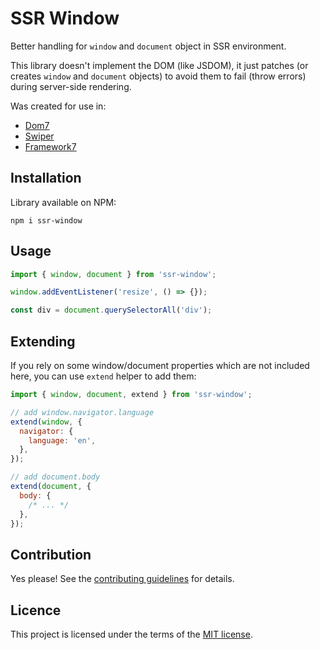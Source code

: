 # SSR Window

Better handling for `window` and `document` object in SSR environment.

This library doesn't implement the DOM (like JSDOM), it just patches (or creates `window` and `document` objects) to avoid them to fail (throw errors) during server-side rendering.

Was created for use in:

- [Dom7](https://github.com/nolimits4web/dom7)
- [Swiper](https://github.com/nolimits4web/swiper)
- [Framework7](https://github.com/framework7io/framework7)

## Installation

Library available on NPM:

```
npm i ssr-window
```

## Usage

```js
import { window, document } from 'ssr-window';

window.addEventListener('resize', () => {});

const div = document.querySelectorAll('div');
```

## Extending

If you rely on some window/document properties which are not included here, you can use `extend` helper to add them:

```js
import { window, document, extend } from 'ssr-window';

// add window.navigator.language
extend(window, {
  navigator: {
    language: 'en',
  },
});

// add document.body
extend(document, {
  body: {
    /* ... */
  },
});
```

## Contribution

Yes please! See the [contributing guidelines](https://github.com/nolimits4web/ssr-window/blob/master/CONTRIBUTING.md) for details.

## Licence

This project is licensed under the terms of the [MIT license](https://github.com/nolimits4web/ssr-window/blob/master/LICENSE).

